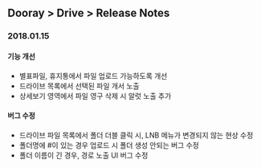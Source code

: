 ## Dooray > Drive > Release Notes

### 2018.01.15
#### 기능 개선 
- 별표파일, 휴지통에서 파일 업로드 가능하도록 개선 
- 드라이브 목록에서 선택된 파일 개서 노출 
- 상세보기 영역에서 파일 영구 삭제 시 알럿 노출 추가 
#### 버그 수정 
- 드라이브 파일 목록에서 폴더 더블 클릭 시, LNB 메뉴가 변경되지 않는 현상 수정 
- 폴더명에 #이 있는 경우 업로드 시 폴더 생성 안되는 버그 수정 
- 폴더 이름이 긴 경우, 경로 노출 UI 버그 수정 
